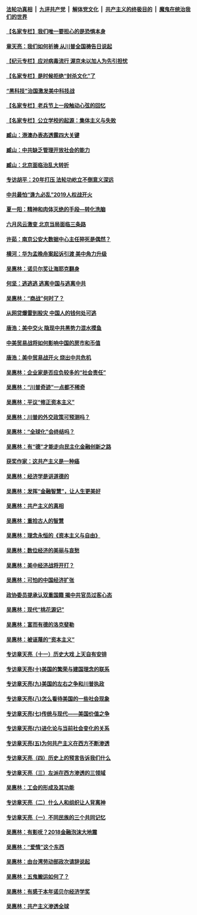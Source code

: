 ####  [法轮功真相](../../../../basic/blob/master/README.md?t=05030601) &nbsp;|&nbsp; [九评共产党](../../../../9ping.md/blob/master/README.md?t=05030601) &nbsp;|&nbsp; [解体党文化](../../../../jtdwh.md/blob/master/README.md?t=05030601)  &nbsp;|&nbsp; [共产主义的终极目的](../../../../gczydzjmd.md/blob/master/README.md?t=05030601) &nbsp;|&nbsp; [魔鬼在统治我们的世界](../../../../mgztzwmdsj.md/blob/master/README.md?t=05030601) 

#### [【名家专栏】我们唯一要担心的是恐惧本身](../pages/nsc423/n12073492.md?t=05030601) 

#### [章天亮：我们如何祈祷 从川普全国祷告日说起](../pages/nsc423/n11944627.md?t=05030601) 

#### [【纪元专栏】应对病毒流行 渥京未以加人为先引担忧](../pages/nsc423/n11875714.md?t=05030601) 

#### [【名家专栏】是时候拒绝“封杀文化”了](../pages/nsc423/n11814093.md?t=05030601) 

#### [“黑科技”治国激发美中科技战](../pages/nsc423/n11638056.md?t=05030601) 

#### [【名家专栏】老兵节上一段触动心弦的回忆](../pages/nsc423/n11646016.md?t=05030601) 

#### [【名家专栏】公立学校的起源：集体主义与失败](../pages/nsc423/n11601833.md?t=05030601) 

#### [臧山：港澳办表态透露四大关键](../pages/nsc423/n11421628.md?t=05030601) 

#### [臧山：中共缺乏管理开放社会的能力](../pages/nsc423/n11407457.md?t=05030601) 

#### [臧山：北京面临治乱大转折](../pages/nsc423/n11406895.md?t=05030601) 

#### [专访胡平：20年打压 法轮功屹立不倒意义深远](../pages/nsc423/n11398800.md?t=05030601) 

#### [中共最怕“逢九必乱”2019人权战开火](../pages/nsc423/n11385248.md?t=05030601) 

#### [夏一阳：精神和肉体灭绝的手段—转化洗脑](../pages/nsc423/n11368250.md?t=05030601) 

#### [六月风云激变 北京当局面临三条路](../pages/nsc423/n11313668.md?t=05030601) 

#### [许茹：南京公安大数据中心主任猝死是偶然？](../pages/nsc423/n11064744.md?t=05030601) 

#### [横河：华为孟晚舟案起诉引渡 美中角力升级](../pages/nsc423/n11027230.md?t=05030601) 

#### [吴惠林：诺贝尔奖让海耶克翻身](../pages/nsc423/n10890049.md?t=05030601) 

#### [何坚：逃逃逃 逃离中国与逃离中共](../pages/nsc423/n10592891.md?t=05030601) 

#### [吴惠林：“商战”何时了？](../pages/nsc423/n10573558.md?t=05030601) 

#### [从网贷爆雷到股灾 中国人的钱何处可逃](../pages/nsc423/n10572800.md?t=05030601) 

#### [唐浩：美中交火 隐现中共黑势力混水摸鱼](../pages/nsc423/n10544040.md?t=05030601) 

#### [中美贸易战将如何影响中国的房市和币值](../pages/nsc423/n10543697.md?t=05030601) 

#### [唐浩：美中贸易战开火 烧出中共危机](../pages/nsc423/n10540126.md?t=05030601) 

#### [吴惠林：企业家是否应负较多的“社会责任”](../pages/nsc423/n10535022.md?t=05030601) 

#### [吴惠林：“川普奇迹”一点都不稀奇](../pages/nsc423/n10512808.md?t=05030601) 

#### [吴惠林：平议“修正资本主义”](../pages/nsc423/n10495724.md?t=05030601) 

#### [吴惠林：川普的外交政策可预测吗？](../pages/nsc423/n10462387.md?t=05030601) 

#### [吴惠林：“全球化”会终结吗？](../pages/nsc423/n10452838.md?t=05030601) 

#### [吴惠林：有“德”才能走向民主化金融创新之路](../pages/nsc423/n10432292.md?t=05030601) 

#### [获奖作家：这共产主义是一种癌](../pages/nsc423/n10431541.md?t=05030601) 

#### [吴惠林：经济学是讲道德的](../pages/nsc423/n10398014.md?t=05030601) 

#### [吴惠林：发挥“金融智慧”，让人生更美好](../pages/nsc423/n10375019.md?t=05030601) 

#### [吴惠林：共产主义的真相](../pages/nsc423/n10351394.md?t=05030601) 

#### [吴惠林：重拾古人的智慧](../pages/nsc423/n10337691.md?t=05030601) 

#### [吴惠林：理念永恒的《资本主义与自由》](../pages/nsc423/n10316274.md?t=05030601) 

#### [吴惠林：数位经济的美丽与哀愁](../pages/nsc423/n10292946.md?t=05030601) 

#### [吴惠林：美中经济战将开打？](../pages/nsc423/n10258825.md?t=05030601) 

#### [吴惠林：可怕的中国经济扩张](../pages/nsc423/n10219147.md?t=05030601) 

#### [政协委员提承认双重国籍 揭中共官员过客心态](../pages/nsc423/n10208809.md?t=05030601) 

#### [吴惠林：现代“桃花源记”](../pages/nsc423/n10185234.md?t=05030601) 

#### [吴惠林：富而有德的洛克斐勒](../pages/nsc423/n10142264.md?t=05030601) 

#### [吴惠林：被诬蔑的“资本主义”](../pages/nsc423/n10124816.md?t=05030601) 

#### [专访章天亮（十一）历史大戏 上天自有安排](../pages/nsc423/n10094905.md?t=05030601) 

#### [专访章天亮(十)美国的繁荣与建国理念的联系](../pages/nsc423/n10094899.md?t=05030601) 

#### [专访章天亮(九)美国的左右之争和川普执政](../pages/nsc423/n10094889.md?t=05030601) 

#### [专访章天亮(八)怎么看待美国的一些社会现象](../pages/nsc423/n10094857.md?t=05030601) 

#### [专访章天亮(七)传统与现代——美国价值之争](../pages/nsc423/n10093140.md?t=05030601) 

#### [专访章天亮(六)进化论与当前社会变化的关系](../pages/nsc423/n10092036.md?t=05030601) 

#### [专访章天亮(五)为何共产主义在西方不断渗透](../pages/nsc423/n10083620.md?t=05030601) 

#### [专访章天亮（四）历史上的预言告诉我们什么](../pages/nsc423/n10083606.md?t=05030601) 

#### [专访章天亮（三）左派在西方渗透的三领域](../pages/nsc423/n10081115.md?t=05030601) 

#### [吴惠林：工会的形成及其功能](../pages/nsc423/n10080633.md?t=05030601) 

#### [专访章天亮（二）什么人和组织让人背离神](../pages/nsc423/n10076637.md?t=05030601) 

#### [专访章天亮（一）不同民族的三个共同记忆](../pages/nsc423/n10074188.md?t=05030601) 

#### [吴惠林：有影呒？2018金融泡沫大地震](../pages/nsc423/n10040534.md?t=05030601) 

#### [吴惠林：“爱情”这个东西](../pages/nsc423/n10019423.md?t=05030601) 

#### [吴惠林：由台湾劳动部政次请辞说起](../pages/nsc423/n9979679.md?t=05030601) 

#### [吴惠林：五鬼搬运如何了？](../pages/nsc423/n9925338.md?t=05030601) 

#### [吴惠林：有感于本年诺贝尔经济学奖](../pages/nsc423/n9871883.md?t=05030601) 

#### [吴惠林：共产主义渗透全球](../pages/nsc423/n9812748.md?t=05030601) 

